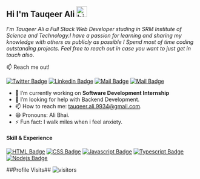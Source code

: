 ## Hi I'm Tauqeer Ali <img src="https://user-images.githubusercontent.com/1303154/88677602-1635ba80-d120-11ea-84d8-d263ba5fc3c0.gif" width="28px" alt="hi">

*I'm Tauqeer Ali a Full Stack Web Developer studing in SRM Institute of Science and Technology.I have a passion for learning and sharing my knowledge with others as publicly as possible  I Spend most of time coding outstanding projects. Feel free to reach out in case you want to just get in touch also*.

:mailbox: Reach me out!

[![Twitter Badge](https://img.shields.io/badge/-@twitter-1ca0f1?style=flat&labelColor=1ca0f1&logo=twitter&logoColor=white&link=https://twitter.com/tauqeerali01)](https://twitter.com/tauqeerali01)  [![Linkedin Badge](https://img.shields.io/badge/-Linkedin-0e76a8?style=flat&labelColor=0e76a8&logo=linkedin&logoColor=white)](https://www.linkedin.com/in/tauqeer-ali-288a27190/) [![Mail Badge](https://img.shields.io/badge/-Instagram-e84393?style=flat&labelColor=e84393&logo=instagram&logoColor=white)](https://www.instagram.com/___tauqeer_ali___/) [![Mail Badge](https://img.shields.io/badge/-Gmail-c0392b?style=flat&labelColor=c0392b&logo=gmail&logoColor=white)](mailto:tauqeer.ali.9934@gmail.com)

<!-- TODO: Add last video link -->

- 🔭 I’m currently working on **Software Development Internship**
- 🤔 I’m looking for help with Backend Development.
- 📫 How to reach me: tauqeer.ali.9934@gmail.com.
- 😄 Pronouns: Ali Bhai.
- ⚡ Fun fact: I walk miles when i feel anxiety.

#### Skill & Experience 

<!-- TODO: Make technologies links takes you to repositories -->

[![HTML Badge](https://img.shields.io/badge/-HTML-3C873A?style=for-the-badge&labelColor=black&logo=node.js&logoColor=3C873A)](#) [![CSS Badge](https://img.shields.io/badge/-CSS-007acc?style=for-the-badge&labelColor=black&logo=typescript&logoColor=007acc)](#) [![Javascript Badge](https://img.shields.io/badge/-Javascript-F0DB4F?style=for-the-badge&labelColor=black&logo=javascript&logoColor=F0DB4F)](#) [![Typescript Badge](https://img.shields.io/badge/-MySql-007acc?style=for-the-badge&labelColor=black&logo=typescript&logoColor=007acc)](#) [![Nodejs Badge](https://img.shields.io/badge/-PHP-3C873A?style=for-the-badge&labelColor=black&logo=node.js&logoColor=3C873A)](#)

##Profile Visits##
![visitors](https://visitor-badge.glitch.me/badge?page_id=tauqeerali1.tauqeerali1)


